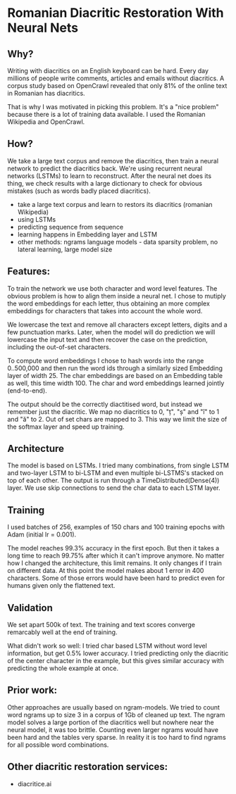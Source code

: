 # Romanian Diacritic Restoration With Neural Nets

## Why?

Writing with diacritics on an English keyboard can be hard. Every day millions of people write comments, articles and emails without diacritics. A corpus study based on OpenCrawl revealed that only 81% of the online text in Romanian has diacritics.

That is why I was motivated in picking this problem. It's a "nice problem" because there is a lot of training data available. I used the Romanian Wikipedia and OpenCrawl.
 
## How?

We take a large text corpus and remove the diacritics, then train a neural network to predict the diacritics back. We're using recurrent neural networks (LSTMs) to learn to reconstruct. After the neural net does its thing, we check results with a large dictionary to check for obvious mistakes (such as words badly placed diacritics).

- take a large text corpus and learn to restors its diacritics (romanian Wikipedia)
 - using LSTMs
 - predicting sequence from sequence
 - learning happens in Embedding layer and LSTM
 - other methods: ngrams language models - data sparsity problem, no lateral learning, large model size

## Features:

To train the network we use both character and word level features. The obvious problem is how to align them inside a neural net. I chose to mutiply the word embeddings for each letter, thus obtaining an more complex embeddings for characters that takes into account the whole word. 

We lowercase the text and remove all characters except letters, digits and a few punctuation marks. Later, when the model will do prediction we will lowercase the input text and then recover the case on the prediction, including the out-of-set characters.

To compute word embeddings I chose to hash words into the range 0..500,000 and then run the word ids through a similarly sized Embedding layer of width 25. The char embeddings are based on an Embedding table as well, this time width 100. The char and word embeddings learned jointly (end-to-end).

The output should be the correctly diactitised word, but instead we remember just the diacritic. We map no diacritics to 0, "ț", "ș" and "î" to 1 and "ă" to 2. Out of set chars are mapped to 3. This way we limit the size of the softmax layer and speed up training.

## Architecture

The model is based on LSTMs. I tried many combinations, from single LSTM and two-layer LSTM to bi-LSTM and even multiple bi-LSTMS's stacked on top of each other. The output is run through a TimeDistributed(Dense(4)) layer. We use skip connections to send the char data to each LSTM layer.

## Training

I used batches of 256, examples of 150 chars and 100 training epochs with Adam (initial lr = 0.001).

The model reaches 99.3% accuracy in the first epoch. But then it takes a long time to reach 99.75% after which it can't improve anymore. No matter how I changed the architecture, this limit remains. It only changes if I train on different data. At this point the model makes about 1 error in 400 characters. Some of those errors would have been hard to predict even for humans given only the flattened text.
 
## Validation

We set apart 500k of text. The training and text scores converge remarcably well at the end of training.
 
What didn't work so well:
I tried char based LSTM without word level information, but get 0.5% lower accuracy. I tried predicting only the diacritic of the center character in the example, but this gives similar accuracy with predicting the whole example at once.

## Prior work:

Other approaches are usually based on ngram-models. We tried to count word ngrams up to size 3 in a corpus of 1Gb of cleaned up text. The ngram model solves a large portion of the diacritics well but nowhere near the neural model, it was too brittle. Counting even larger ngrams would have been hard and the tables very sparse. In reality it is too hard to find ngrams for all possible word combinations.

## Other diacritic restoration services:
- diacritice.ai
